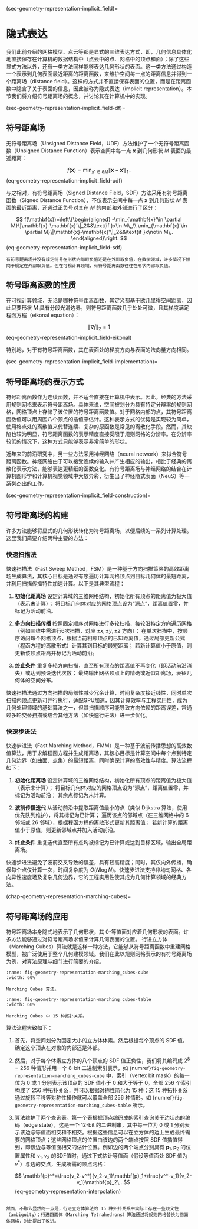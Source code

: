 (sec-geometry-representation-implicit_field)=
# 隐式表达

我们此前介绍的网格模型、点云等都是显式的三维表达方式，即，几何信息具体化地直接保存在计算机的数据结构中（点云中的点、网格中的顶点和面）；除了这些显式方法以外，还有一类方法同样能够表达几何形状的表面。这一类方法通过构造一个表示到几何表面最近距离的距离函数，来维护空间每一点的距离信息并得到一个距离场（distance field）。这样的方式并不直接保存表面的位置，而是在距离函数中隐含了关于表面的信息，因此被称为隐式表达（implicit representation）。本节我们将介绍符号距离场的概念，并讨论其在计算机中的实现。

(sec-geometry-representation-implicit_field-df)=
## 符号距离场

无符号距离场（Unsigned Distance Field，UDF）方法维护了一个无符号距离函数（Unsigned Distance Function）表示空间中每一点 $\mathbf{x}$ 到几何形状 $M$ 表面的最近距离：

$$
f(\mathbf{x})=\min_{\mathbf{x}'\in \partial M}\|\mathbf{x}-\mathbf{x}'\|_1\,.
$$ (eq-geometry-representation-implicit_field-udf)

与之相对，有符号距离场（Signed Distance Field，SDF）方法采用有符号距离函数（Signed Distance Function），不仅表示空间中每一点 $\mathbf{x}$ 到几何形状 $M$ 表面的最近距离，还通过正负号对其在 $M$ 的内部和外部进行了区分：

$$
f(\mathbf{x})=\left\{\begin{aligned}
-\min_{\mathbf{x}'\in \partial M}\|\mathbf{x}-\mathbf{x}'\|_2&&\text{if }x\in M\,,\\
\min_{\mathbf{x}'\in \partial M}\|\mathbf{x}-\mathbf{x}'\|_2&&\text{if }x\notin M\,.
\end{aligned}\right.
$$ (eq-geometry-representation-implicit_field-sdf)

```{important}
有符号距离场并没有规定符号在形状内部取负值还是在外部取负值，在数学领域，许多情况下倾向于规定在外部取负值。但在可视计算领域，有符号距离函数往往在形状内部取负值。
```

## 符号距离函数的性质

在可视计算领域，无论是哪种符号距离函数，其定义都基于欧几里得空间距离，因此只要形状 $M$ 具有分段光滑边界，则符号距离函数几乎处处可微，且其梯度满足程函方程（eikonal equation）：

$$
\|\nabla f\|_2=1
$$ (eq-geometry-representation-implicit_field-eikonal)

特别地，对于有符号距离函数，其在表面处的梯度方向与表面的法向量方向相同。

(sec-geometry-representation-implicit_field-implementation)=
## 符号距离场的表示方式

符号距离函数作为连续函数，并不适合直接在计算机中表示。因此，经典的方法采用规则网格来表示符号距离场。具体来说，空间被划分为具有特定分辨率的规则网格，网格顶点上存储了该位置的符号距离函数值。对于网格内部的点，其符号距离函数值可以用周围八个顶点的插值来估计。这种表示方式的优势是实现较为简单，使用格点处的离散值来代替连续、复杂的原函数是常见的离散化手段。然而，其缺陷也较为明显，符号距离函数的表示精度直接受限于规则网格的分辨率。在分辨率较低的情况下，这种方式只能够表示非常简单的形状。

近年来的前沿研究中，另一些方法采用神经网络（neural network）来拟合符号距离函数。神经网络由于可以接受连续的输入并产生相应的输出，相比于经典的离散化表示方法，能够表达更精细的函数变化。有符号距离场与神经网络的结合在计算机图形学和计算机视觉领域中大放异彩，衍生出了神经隐式表面（NeuS）等一系列杰出的工作。

(sec-geometry-representation-implicit_field-construction)=
## 符号距离场的构建

许多方法能够将显式的几何形状转化为符号距离场，以便后续的一系列计算处理。这里我们简要介绍两种主要的方法：

### 快速扫描法

快速扫描法（Fast Sweep Method，FSM）是一种基于方向扫描策略的高效距离场生成算法，其核心目标是通过有序遍历计算网格顶点到目标几何体的最短距离，并利用扫描传播特性加速计算。以下是其典型流程：

1. **初始化距离场**
    设定计算域的三维网格结构，初始化所有顶点的距离值为极大值（表示未计算）；
    将目标几何体对应的网格顶点设为“源点”，距离值置零，并标记为活动前沿。

2. **多方向扫描传播**
    按照固定顺序对网格进行多轮扫描，每轮沿特定方向遍历网格（例如三维中需进行6次扫描，对应 $\pm x,\pm y,\pm z$ 方向）；
    在单次扫描中，按顺序访问每个网格顶点，根据当前相邻顶点的已知距离值，通过局部更新公式（程函方程的离散形式）计算其到目标的最短距离；
    若新计算值小于原值，则更新该顶点距离并标记为活动前沿。

3. **终止条件**
    重复多轮方向扫描，直至所有顶点的距离值不再变化（即活动前沿消失）或达到预设迭代次数；
    最终输出网格顶点上的精确或近似距离场，表征几何体的空间分布。

快速扫描法通过方向扫描的局部性减少冗余计算，时间复杂度接近线性，同时单次扫描内顶点更新可并行执行，适配GPU加速，因其计算效率与工程实用性，成为几何处理领域的基础算法之一，但其扫描顺序可能导致方向依赖的距离误差，常通过多轮交替扫描或结合其他方法（如快速行进法）进一步优化。

### 快速步进法

快速步进法（Fast Marching Method，FMM）是一种基于波前传播思想的高效数值算法，用于求解程函方程并生成距离场，其核心目标是计算空间中每个点到特定几何边界（如曲面、点集）的最短距离，同时确保计算的高效性与精度。算法流程如下：

1. **初始化距离场**
    设定计算域的三维网格结构，初始化所有顶点的距离值为极大值（表示未计算）；
    将目标几何体对应的网格顶点设为“源点”，距离值置零，并标记为活动前沿；
    其余点标记为未计算。

2. **波前传播迭代**
    从活动前沿中提取距离值最小的点（类似 Dijkstra 算法，使用优先队列维护），将其标记为已计算；
    遍历该点的邻域点（在三维网格中的 6 邻域或 26 邻域），根据程函方程的离散形式更新其距离值；
    若新计算的距离值小于原值，则更新邻域点并加入活动前沿。

3. **终止条件**
    重复迭代直至所有点均被标记为已计算或达到目标区域，输出全局距离场。

快速步进法避免了波前交叉导致的误差，具有较高精度；同时，其仅向外传播，确保每个点仅计算一次，时间复杂度为 $O(N\log N)$。快速步进法支持非均匀网格、各向异性速度场及复杂几何边界，它的工程实用性使其成为几何计算领域的经典方法。

(chap-geometry-representation-marching-cubes)=
## 符号距离场的应用

符号距离场本身隐式地表示了几何形状，其 0-等值面对应着几何形状的表面。许多方法能够通过对符号距离场求值来计算几何表面的位置。
行进立方体（Marching Cubes）算法就是这样一种方法，它能够从符号距离函数中重建网格模型，被广泛使用于整个几何建模领域。我们在此以规则网格表示的有符号距离场为例，对算法原理与细节进行简要的介绍。

```{figure} fig/marching-cubes-1.png
:name: fig-geometry-representation-marching_cubes-cube
:width: 60%

Marching Cubes 算法。
```

```{figure} fig/marching-cubes-2.png
:name: fig-geometry-representation-marching_cubes-table
:width: 60%

Marching Cubes 中 15 种拓扑关系。
```

算法流程大致如下：

1. 首先，将空间划分为固定大小的立方体体素。然后根据每个顶点的 SDF 值，确定这个顶点在对象的内部还是外部。
2. 然后，对于每个体素立方体的八个顶点的 SDF 值正负性，我们将其编码成 $2^8=256$ 种情形并用一个 8-bit 二进制索引表示，如 {numref}`fig-geometry-representation-marching_cubes-cube` 中，索引（vertex bit mask）的每一位为 $0$ 或 $1$ 分别表示该顶点的 SDF 值小于 $0$ 和大于等于 $0$。全部 256 个索引构成了 256 种拓扑关系，并可以根据对称性简化为 15 种；这 15 种拓扑关系通过旋转平移等对称性操作就可以覆盖全部 256 种情形。如 {numref}`fig-geometry-representation-marching_cubes-table` 所示。
3. 算法维护了两个查询表。第一个表根据顶点编码成的索引查询关于边状态的编码（edge state），这是一个 12-bit 的二进制串，其中每一位为 0 或 1 分别表示该边与等值面相交和不相交。根据这些信息可以在立方体的边上生成最终需要的网格顶点；这些网格顶点的位置由该边的两个端点按照 SDF 值插值得到，即该边与等值面相交的估计位置。例如边的两个端点分别具有 $\mathbf{p}_1,\mathbf{p}_2$ 的位置属性和 $v_1,v_2$ 的SDF值时，通过下式估计等值面（假设等值面处 SDF 值为 $v^*$）与边的交点，生成所需的顶点网格：

    $$
    \mathbf{p}^*=\frac{v_2-v^*}{v_2-v_1}\mathbf{p}_1+\frac{v^*-v_1}{v_2-v_1}\mathbf{p}_2\,.
    $$ (eq-geometry-representation-interpolation)


```{hint}

然而，不那么显然的一点是，行进立方体算法的 15 种拓扑关系中实际上存在一些歧义性（ambiguity）；行进四面体（Marching Tetrahedrons）算法通过将规则网格替换为四面体网格，对此提出了改进。
```
